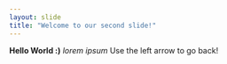 ```yaml
---
layout: slide
title: "Welcome to our second slide!"
---
```

**Hello World :)** *lorem ipsum* 
Use the left arrow to go back!
